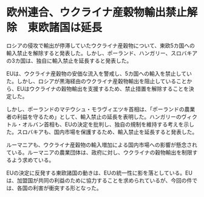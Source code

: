 # 欧州連合、ウクライナ産穀物輸出禁止解除　東欧諸国は延長

ロシアの侵攻で輸出が停滞していたウクライナ産穀物について、東欧5カ国への輸入禁止を解除すると発表した。しかし、ポーランド、ハンガリー、スロバキアの3カ国は、独自に輸入禁止を延長すると発表した。

EUは、ウクライナ産穀物の安価な流入を警戒し、5カ国への輸入を禁止していた。しかし、ロシアが黒海経由のウクライナ産穀物輸出を阻止していることから、EUはウクライナの穀物輸出を支援するため、禁止措置を解除することを決定した。

しかし、ポーランドのマテウシュ・モラヴィエツキ首相は、「ポーランドの農業者の利益を守るため」として、輸入禁止の延長を表明した。ハンガリーのヴィクトル・オルバン首相も、EUの決定を批判し、独自の規制を維持する考えを示した。スロバキアも、国内市場を保護するため、輸入禁止を延長すると発表した。

ルーマニアも、ウクライナ産穀物の輸入増加による国内市場への影響が懸念されている。ルーマニアの農業団体は、政府に対し、ウクライナの穀物輸出を制限するよう求めている。

EUの決定に反発する東欧諸国の動きは、EUの統一性に影を落としている。EUは、加盟国が共同の利益のために協力することを求められているが、今回の件では、各国の利害が衝突する形となった。
